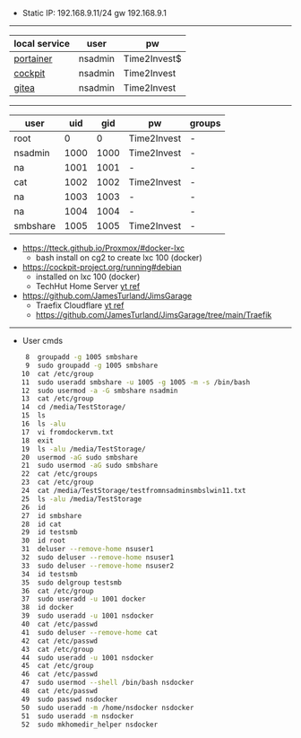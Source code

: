 
- Static IP: 192.168.9.11/24 gw 192.168.9.1
---
| local service | user | pw |
|------|------|----|
| [portainer](https://192.168.9.11:9443) | nsadmin | Time2Invest$ |
| [cockpit](https://192.168.9.11:9090) | nsadmin | Time2Invest |
| [gitea](https://192.168.9.11:3000) | nsadmin | Time2Invest |

---
| user    | uid  | gid | pw          | groups |
|---------|------|-----|-------------|-----|
| root    | 0    | 0   | Time2Invest | - |
| nsadmin | 1000 |1000 | Time2Invest | - |
| na      | 1001 |1001 | - | - |
| cat     | 1002 |1002 | Time2Invest | - |
| na      | 1003 |1003 |  - | - |
| na      | 1004 |1004 | - | - |
| smbshare| 1005 |1005 | Time2Invest | - |

- https://tteck.github.io/Proxmox/#docker-lxc 
  - bash install on cg2 to create lxc 100 (docker)
- https://cockpit-project.org/running#debian
  - installed on lxc 100 (docker) 
  - TechHut Home Server [yt ref](https://youtu.be/zLFB6ulC0Fg?t=1078)
- https://github.com/JamesTurland/JimsGarage
  - Traefix Cloudflare [yt ref](https://www.youtube.com/watch?v=XH9XgiVM_z4)
  - https://github.com/JamesTurland/JimsGarage/tree/main/Traefik

---
- User cmds
```bash
    8  groupadd -g 1005 smbshare
    9  sudo groupadd -g 1005 smbshare
   10  cat /etc/group
   11  sudo useradd smbshare -u 1005 -g 1005 -m -s /bin/bash
   12  sudo usermod -a -G smbshare nsadmin
   13  cat /etc/group
   14  cd /media/TestStorage/
   15  ls
   16  ls -alu
   17  vi fromdockervm.txt
   18  exit
   19  ls -alu /media/TestStorage/
   20  usermod -aG sudo smbshare
   21  sudo usermod -aG sudo smbshare
   22  cat /etc/groups
   23  cat /etc/group
   24  cat /media/TestStorage/testfromnsadminsmbslwin11.txt
   25  ls -alu /media/TestStorage
   26  id
   27  id smbshare
   28  id cat
   29  id testsmb
   30  id root
   31  deluser --remove-home nsuser1
   32  sudo deluser --remove-home nsuser1
   33  sudo deluser --remove-home nsuser2
   34  id testsmb
   35  sudo delgroup testsmb
   36  cat /etc/group
   37  sudo useradd -u 1001 docker
   38  id docker
   39  sudo useradd -u 1001 nsdocker
   40  cat /etc/passwd
   41  sudo deluser --remove-home cat
   42  cat /etc/passwd
   43  cat /etc/group
   44  sudo useradd -u 1001 nsdocker
   45  cat /etc/group
   46  cat /etc/passwd
   47  sudo usermod --shell /bin/bash nsdocker
   48  cat /etc/passwd
   49  sudo passwd nsdocker
   50  sudo useradd -m /home/nsdocker nsdocker
   51  sudo useradd -m nsdocker
   52  sudo mkhomedir_helper nsdocker
```
